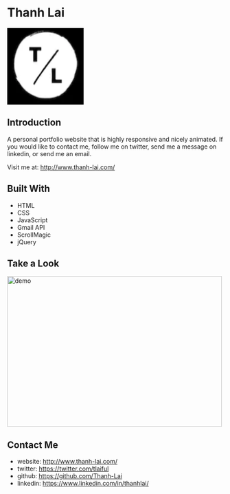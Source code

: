 # Thanh Lai
<img align="center" width="178" height="178"
     title="Size Limit logo" src="./images/favicon.png">

## Introduction
A personal portfolio website that is highly responsive and nicely animated. If you would like to contact me, follow me on twitter, send me a message on linkedin, or send me an email.

Visit me at: http://www.thanh-lai.com/

## Built With

- HTML
- CSS
- JavaScript
- Gmail API
- ScrollMagic
- jQuery

## Take a Look

<img align="center" width="500" height="350"
     title="demo" src="./images/demo.gif">

## Contact Me

- website: http://www.thanh-lai.com/
- twitter: https://twitter.com/tlaiful
- github: https://github.com/Thanh-Lai
- linkedin: https://www.linkedin.com/in/thanhlai/
